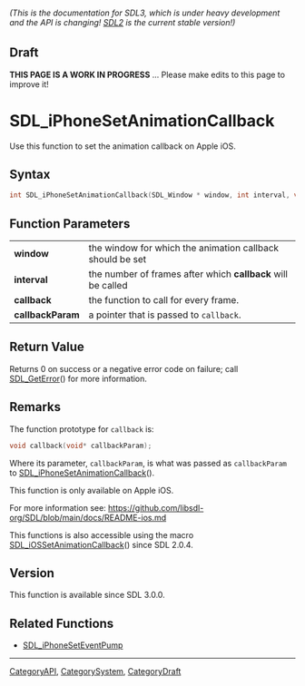 ###### (This is the documentation for SDL3, which is under heavy development and the API is changing! [SDL2](https://wiki.libsdl.org/SDL2/) is the current stable version!)

## Draft

**THIS PAGE IS A WORK IN PROGRESS** ... Please make edits to this page to improve it!



<!-- #*^*^*^*^*See https://wiki.libsdl.org/SGFunctions for details on editing this page*^*^*^*^* -->
# SDL_iPhoneSetAnimationCallback

Use this function to set the animation callback on Apple iOS.

## Syntax

```c
int SDL_iPhoneSetAnimationCallback(SDL_Window * window, int interval, void (SDLCALL *callback)(void*), void *callbackParam);

```

## Function Parameters

|                       |                                                              |
| --------------------- | ------------------------------------------------------------ |
| **window**            | the window for which the animation callback should be set    |
| **interval**          | the number of frames after which **callback** will be called |
| **callback**          | the function to call for every frame.                        |
| **callbackParam**     | a pointer that is passed to `callback`.                      |

## Return Value

Returns 0 on success or a negative error code on failure; call
[SDL_GetError](SDL_GetError.md)() for more information.

## Remarks

The function prototype for `callback` is:

```c
void callback(void* callbackParam);
```

Where its parameter, `callbackParam`, is what was passed as `callbackParam`
to [SDL_iPhoneSetAnimationCallback](SDL_iPhoneSetAnimationCallback.md)().

This function is only available on Apple iOS.

For more information see:
https://github.com/libsdl-org/SDL/blob/main/docs/README-ios.md

This functions is also accessible using the macro
[SDL_iOSSetAnimationCallback](SDL_iOSSetAnimationCallback.md)() since SDL
2.0.4.

## Version

This function is available since SDL 3.0.0.

## Related Functions

* [SDL_iPhoneSetEventPump](SDL_iPhoneSetEventPump.md)

----
[CategoryAPI](CategoryAPI.md), [CategorySystem](CategorySystem.md), [CategoryDraft](CategoryDraft.md)
